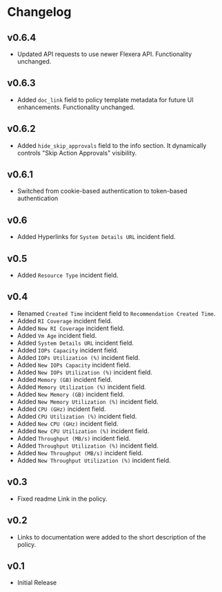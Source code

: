 # Changelog

## v0.6.4

- Updated API requests to use newer Flexera API. Functionality unchanged.

## v0.6.3

- Added `doc_link` field to policy template metadata for future UI enhancements. Functionality unchanged.

## v0.6.2

- Added `hide_skip_approvals` field to the info section. It dynamically controls "Skip Action Approvals" visibility.

## v0.6.1

- Switched from cookie-based authentication to token-based authentication

## v0.6

- Added Hyperlinks for `System Details URL` incident field.

## v0.5

- Added `Resource Type` incident field.

## v0.4

- Renamed `Created Time` incident field to `Recommendation Created Time`.
- Added `RI Coverage` incident field.
- Added `New RI Coverage` incident field.
- Added `Vm Age` incident field.
- Added `System Details URL` incident field.
- Added `IOPs Capacity` incident field.
- Added `IOPs Utilization (%)` incident field.
- Added `New IOPs Capacity` incident field.
- Added `New IOPs Utilization (%)` incident field.
- Added `Memory (GB)` incident field.
- Added `Memory Utilization (%)` incident field.
- Added `New Memory (GB)` incident field.
- Added `New Memory Utilization (%)` incident field.
- Added `CPU (GHz)` incident field.
- Added `CPU Utilization (%)` incident field.
- Added `New CPU (GHz)` incident field.
- Added `New CPU Utilization (%)` incident field.
- Added `Throughput (MB/s)` incident field.
- Added `Throughput Utilization (%)` incident field.
- Added `New Throughput (MB/s)` incident field.
- Added `New Throughput Utilization (%)` incident field.

## v0.3

- Fixed readme Link in the policy.

## v0.2

- Links to documentation were added to the short description of the policy.

## v0.1

- Initial Release
